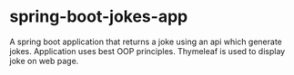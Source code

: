 # spring-boot-jokes-app
A spring boot application that returns a joke using an api which generate jokes. Application uses best OOP principles. Thymeleaf is used to display joke on web page.
